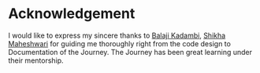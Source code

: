 # Acknowledgement

I would like to express my sincere thanks to [Balaji Kadambi](https://www.linkedin.com/in/balaji-kadambi-1519223/), [Shikha Maheshwari](https://www.linkedin.com/in/shikha-maheshwari-b2352921) for guiding me thoroughly right from the code design to  Documentation of the Journey. The Journey has been great learning under their mentorship.
